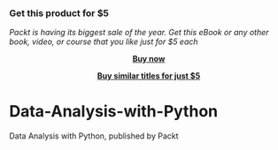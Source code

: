 
### Get this product for $5

<i>Packt is having its biggest sale of the year. Get this eBook or any other book, video, or course that you like just for $5 each</i>


<b><p align='center'>[Buy now](https://packt.link/9781789950069)</p></b>


<b><p align='center'>[Buy similar titles for just $5](https://subscription.packtpub.com/search)</p></b>


# Data-Analysis-with-Python
Data Analysis with Python, published by Packt
